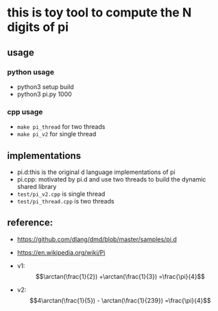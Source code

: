 # this is toy tool to compute the N digits of pi

## usage

### python usage

-   python3 setup build
-   python3 pi.py 1000 

### cpp usage
-   `make pi_thread` for two threads
-   `make pi_v2` for single thread

## implementations

-   pi.d:this is the original d language implementations of pi
-   pi.cpp: motivated by pi.d and use two threads to build the dynamic shared library
-   `test/pi_v2.cpp` is single thread
-   `test/pi_thread.cpp` is two threads

## reference:

-   <https://github.com/dlang/dmd/blob/master/samples/pi.d>

-   <https://en.wikipedia.org/wiki/Pi>

-   v1: $$\arctan(\frac{1}{2}) +\arctan(\frac{1}{3}) =\frac{\pi}{4}$$

-   v2: $$4\arctan(\frac{1}{5}) - \arctan(\frac{1}{239}) =\frac{\pi}{4}$$
